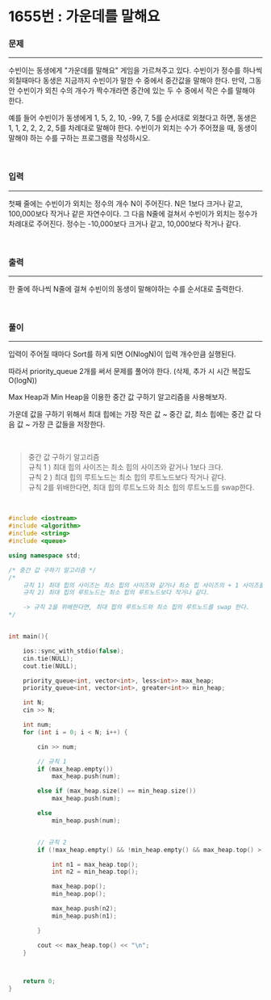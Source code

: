 1655번 : 가운데를 말해요
==================
### 문제
---
수빈이는 동생에게 "가운데를 말해요" 게임을 가르쳐주고 있다. 수빈이가 정수를 하나씩 외칠때마다 동생은 지금까지 수빈이가 말한 수 중에서 중간값을 말해야 한다. 만약, 그동안 수빈이가 외친 수의 개수가 짝수개라면 중간에 있는 두 수 중에서 작은 수를 말해야 한다.

예를 들어 수빈이가 동생에게 1, 5, 2, 10, -99, 7, 5를 순서대로 외쳤다고 하면, 동생은 1, 1, 2, 2, 2, 2, 5를 차례대로 말해야 한다. 수빈이가 외치는 수가 주어졌을 때, 동생이 말해야 하는 수를 구하는 프로그램을 작성하시오.

<br>

### 입력
---
첫째 줄에는 수빈이가 외치는 정수의 개수 N이 주어진다. N은 1보다 크거나 같고, 100,000보다 작거나 같은 자연수이다. 그 다음 N줄에 걸쳐서 수빈이가 외치는 정수가 차례대로 주어진다. 정수는 -10,000보다 크거나 같고, 10,000보다 작거나 같다.

<br>

### 출력
---
한 줄에 하나씩 N줄에 걸쳐 수빈이의 동생이 말해야하는 수를 순서대로 출력한다.

<br>

### 풀이
---

입력이 주어질 때마다 Sort를 하게 되면
O(NlogN)이 입력 개수만큼 실행된다.

따라서 priority_queue 2개를 써서 문제를 풀어야 한다. (삭제, 추가 시 시간 복잡도 O(logN))

Max Heap과 Min Heap을 이용한
중간 값 구하기 알고리즘을 사용해보자.

가운데 값을 구하기 위해서
최대 힙에는 가장 작은 값 ~ 중간 값,
최소 힙에는 중간 값 다음 값 ~ 가장 큰 값들을 저장한다.

<br>

> 중간 값 구하기 알고리즘 <br>
> 규칙 1 ) 최대 힙의 사이즈는 최소 힙의 사이즈와 같거나 1보다 크다. <br>
> 규칙 2 ) 최대 힙의 루트노드는 최소 힙의 루트노드보다 작거나 같다. <br>
> 규칙 2를 위배한다면, 최대 힙의 루트노드와 최소 힙의 루트노드를 swap한다.

<br>


```c++
#include <iostream>
#include <algorithm>
#include <string>
#include <queue>

using namespace std;

/* 중간 값 구하기 알고리즘 */
/*
	규칙 1) 최대 힙의 사이즈는 최소 힙의 사이즈와 같거나 최소 힙 사이즈의 + 1 사이즈를 갖는다.
	규칙 2) 최대 힙의 루트노드는 최소 힙의 루트노드보다 작거나 같다.

	-> 규칙 2을 위배한다면, 최대 힙의 루트노드와 최소 힙의 루트노드를 swap 한다.
*/


int main(){

	ios::sync_with_stdio(false);
	cin.tie(NULL);
	cout.tie(NULL);

	priority_queue<int, vector<int>, less<int>> max_heap;
	priority_queue<int, vector<int>, greater<int>> min_heap;

	int N;
	cin >> N;

	int num;
	for (int i = 0; i < N; i++) {

		cin >> num;

		// 규칙 1
		if (max_heap.empty())
			max_heap.push(num);

		else if (max_heap.size() == min_heap.size())
			max_heap.push(num);

		else
			min_heap.push(num);


		// 규칙 2
		if (!max_heap.empty() && !min_heap.empty() && max_heap.top() > min_heap.top()) {

			int n1 = max_heap.top();
			int n2 = min_heap.top();

			max_heap.pop();
			min_heap.pop();

			max_heap.push(n2);
			min_heap.push(n1);

		}

		cout << max_heap.top() << "\n";
	}



	return 0;
}
```
